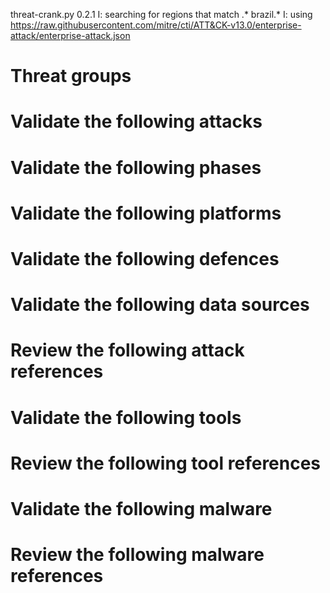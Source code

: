 threat-crank.py 0.2.1
I: searching for regions that match .* brazil.*
I: using https://raw.githubusercontent.com/mitre/cti/ATT&CK-v13.0/enterprise-attack/enterprise-attack.json
# Threat groups


# Validate the following attacks


# Validate the following phases


# Validate the following platforms


# Validate the following defences


# Validate the following data sources


# Review the following attack references


# Validate the following tools


# Review the following tool references


# Validate the following malware


# Review the following malware references


